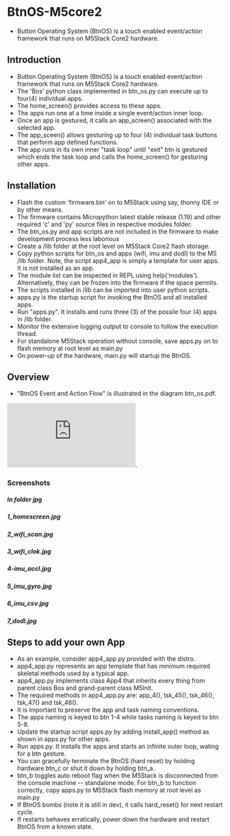 # BtnOS-M5core2
* Button Operating System (BtnOS) is a touch enabled event/action framework that runs on M5Stack Core2 hardware.
## Introduction
* Button Operating System (BtnOS) is a touch enabled event/action framework that runs on M5Stack Core2 hardware.
* The 'Bos' python class implemented in btn_os.py can execute up to four(4) individual apps.
* The home_screen() provides access to these apps.
* The apps run one at a time inside a single event/action inner loop.
* Once an app is gestured, it calls an app_screen() associated with the selected app.
* The app_sceen() allows gesturing up to four (4) individual task buttons that perform app defined functions.
* The app runs in its own inner "task loop" until "exit" btn is gestured which ends the task loop and calls the home_screen() for gesturing other apps.

## Installation
* Flash the custom 'firmware.bin' on to M5Stack using say, thonny IDE or by other means.
* The firmware contains Micropython latest stable release (1.19) and other required 'c' and 'py' source files in respective modules folder.
* The btn_os.py and app scripts are not included in the firmware to make development process less laborious
* Create a /lib folder at the root level on M5Stack Core2 flash storage.
* Copy python scripts for btn_os and apps (wifi, imu and dodl) to the M5 /lib folder. Note, the script app4_app is simply a template for user apps. It is not installed as an app.
* The module list can be inspected in REPL using help('modules'). Alternatively, they can be frozen into the firmware if the space permits.
* The scripts installed in /lib can be imported into user python scripts.
* apps.py is the startup script for invoking the BtnOS and all installed apps.
* Run  "apps.py". It installs and runs three (3) of the possile four (4) apps in /lib folder.
* Monitor the extensive logging output to console to follow the execution thread.
* For standalone M5Stack operation without console, save apps.py on to flash memory at root level as main.py
* On power-up of the hardware, main.py will startup the BtnOS.

## Overview
* "BtnOS Event and Action Flow" is illustrated in the diagram btn_os.pdf.

![Image](https://github.com/bachipeachy/BtnOS-M5core2/blob/master/btn_os.pdf).

### Screenshots
##### In folder jpg
##### 1_homescreen.jpg
##### 2_wifi_scan.jpg
##### 3_wifi_clok.jpg
##### 4-imu_accl.jpg
##### 5_imu_gyro.jpg
##### 6_imu_csv.jpg
##### 7_dodl.jpg

## Steps to add your own App
* As an example, consider app4_app.py provided with the distro.
* app4_app.py represents an app template that has minimum required skeletal methods used by a typical app.
* app4_app.py implements class App4 that inherits every thing from parent class Bos and grand-parent class M5Init.
* The required methods in app4_app.py are: app_4(), tsk_45(), tsk_46(), tsk_47() and tsk_48().
* It is important to preserve the app and task naming conventions.
* The apps naming is keyed to btn 1-4 while tasks naming is keyed to btn 5-8.
* Update the startup script apps.py by adding install_app() method as shown in apps.py for other apps.
* Run apps.py. It installs the apps and starts an infinite outer loop, wating for a btn gesture.
* You can gracefully terminate the BtnOS (hard reset) by holding hardware btn_c or shut it down by holding btn_a.
* btn_b toggles auto reboot flag when the M5Stack is disconnected from the console machine -- standalone mode.
For btn_b to function correctly, copy apps.py to M5Stack flash memory at root level as main.py
* If BtnOS bombs (note it is still in dev), it calls hard_reset() for next restart cycle.
* If restarts behaves erratically, power down the hardware and restart BtnOS from a known state.

